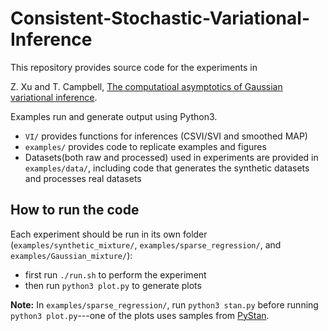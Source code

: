 # Consistent-Stochastic-Variational-Inference

This repository provides source code for the experiments in 

Z. Xu and T. Campbell, [The computatioal asymptotics of Gaussian variational inference](https://arxiv.org/abs/2104.05886). 

Examples run and generate output using Python3.
- `VI/` provides functions for inferences (CSVI/SVI and smoothed MAP) 
- `examples/` provides code to replicate examples and figures
- Datasets(both raw and processed) used in experiments are provided in `examples/data/`, including code that generates the synthetic datasets and processes real datasets

## How to run the code
Each experiment should be run in its own folder (`examples/synthetic_mixture/`, `examples/sparse_regression/`, and `examples/Gaussian_mixture/`): 
- first run `./run.sh` to perform the experiment
- then run `python3 plot.py` to generate plots

**Note:** In `examples/sparse_regression/`, run `python3 stan.py` before running `python3 plot.py`---one of the plots uses samples from [PyStan](https://pystan.readthedocs.io/en/latest/).  


